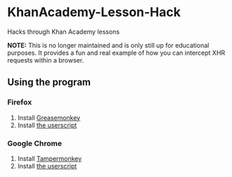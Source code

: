 # KhanAcademy-Lesson-Hack
Hacks through Khan Academy lessons

**NOTE:** This is no longer maintained and is only still up for educational purposes. It provides a fun and real example of how you can intercept XHR requests within a browser.

## Using the program
### Firefox
1. Install [Greasemonkey](https://addons.mozilla.org/en-US/firefox/addon/greasemonkey/)
2. Install [the userscript](https://raw.githubusercontent.com/nh-99/KhanAcademy-Lesson-Hack/master/khan-answers.user.js)

### Google Chrome
1. Install [Tampermonkey](https://chrome.google.com/webstore/detail/tampermonkey/dhdgffkkebhmkfjojejmpbldmpobfkfo?hl=en)
2. Install [the userscript](https://raw.githubusercontent.com/nh-99/KhanAcademy-Lesson-Hack/master/khan-answers.user.js)
